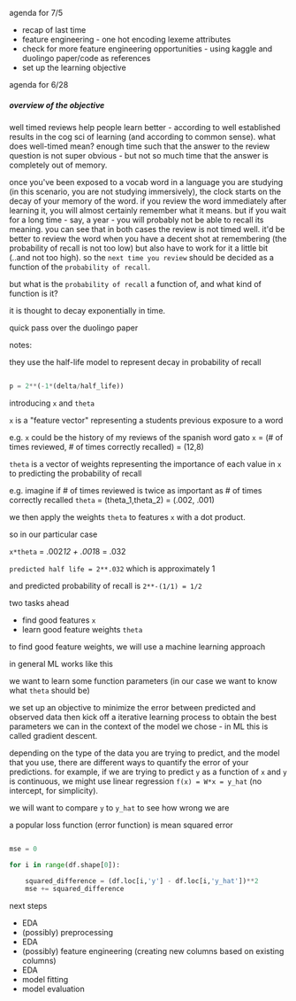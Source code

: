 agenda for 7/5

- recap of last time 
- feature engineering - one hot encoding lexeme attributes
- check for more feature engineering opportunities - using kaggle and duolingo paper/code as references
- set up the learning objective 

agenda for 6/28

##### overview of the objective

well timed reviews help people learn better - according to well established results in the cog sci of learning (and according to common sense). what does well-timed mean? enough time such that the answer to the review question is not super obvious - but not so much time that the answer is completely out of memory.
 
once you've been exposed to a vocab word in a language you are studying (in this scenario, you are not studying immersively), the clock starts on the decay of your memory of the word. if you review the word immediately after learning it, you will almost certainly remember what it means. but if you wait for a long time - say, a year - you will probably not be able to recall its meaning. you can see that in both cases the review is not timed well. it'd be better to review the word when you have a decent shot at remembering (the probability of recall is not too low) but also have to work for it a little bit (..and not too high). so the `next time you review` should be decided as a function of the `probability of recall`. 

but what is the `probability of recall` a function of, and what kind of function is it?

it is thought to decay exponentially in time.

quick pass over the duolingo paper

notes:

they use the half-life model to represent decay in probability of recall

```python

p = 2**(-1*(delta/half_life))

```

introducing `x` and `theta`

`x` is a "feature vector" representing a students previous exposure to a word 

e.g. `x` could be the history of my reviews of the spanish word gato `x` = (# of times reviewed, # of times correctly recalled) = (12,8)

`theta` is a vector of weights representing the importance of each value in `x` to predicting the probability of recall

e.g. imagine if # of times reviewed is twice as important as # of times correctly recalled `theta` = (theta_1,theta_2) = (.002, .001)

we then apply the weights `theta` to features `x` with a dot product.

so in our particular case

`x*theta` = .002*12 + .001*8 = .032

`predicted half life = 2**.032` which is approximately 1

and predicted probability of recall is `2**-(1/1) = 1/2`

two tasks ahead

- find good features `x`
- learn good feature weights `theta`

to find good feature weights, we will use a machine learning approach

in general ML works like this

we want to learn some function parameters (in our case we want to know what `theta` should be)

we set up an objective to minimize the error between predicted and observed data then kick off a iterative learning process to obtain the best parameters we can in the context of the model we chose - in ML this is called gradient descent.


depending on the type of the data you are trying to predict, and the model that you use, there are different ways to quantify the error of your predictions. for example, if we are trying to predict `y` as a function of `x` and `y` is continuous, we might use linear regression `f(x) = W*x = y_hat` (no intercept, for simplicity).

we will want to compare `y` to `y_hat` to see how wrong we are

a popular loss function (error function) is mean squared error

```python

mse = 0

for i in range(df.shape[0]):

    squared_difference = (df.loc[i,'y'] - df.loc[i,'y_hat'])**2
    mse += squared_difference

```

next steps

- EDA
- (possibly) preprocessing
- EDA
- (possibly) feature engineering (creating new columns based on existing columns)
- EDA
- model fitting
- model evaluation


